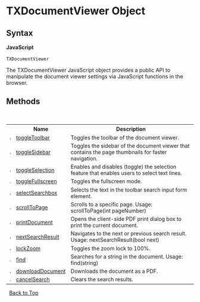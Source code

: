 # TXDocumentViewer Object
 
## Syntax

**JavaScript**<br />
``` JS
TXDocumentViewer
```

The TXDocumentViewer JavaScript object provides a public API to manipulate the document viewer settings via JavaScript functions in the browser.

## Methods
&nbsp;<table><tr><th></th><th>Name</th><th>Description</th></tr><tr><td>![Public method](images/pubmethod.gif "Public method")</td><td><a href="#" target="_blank">toggleToolbar</a></td><td>
Toggles the toolbar of the document viewer.</td></tr><tr><td>![Public method](images/pubmethod.gif "Public method")</td><td><a href="#" target="_blank">toggleSidebar</a></td><td>
Toggles the sidebar of the document viewer that contains the page thumbnails for faster navigation.</td></tr><tr><td>![Public method](images/pubmethod.gif "Public method")</td><td><a href="#" target="_blank">toggleSelection</a></td><td>
Enables and disables (toggle) the selection feature that enables users to select text lines.</td></tr><tr><td>![Public method](images/pubmethod.gif "Public method")</td><td><a href="#" target="_blank">toggleFullscreen</a></td><td>
Toggles the fullscreen mode.</td></tr><tr><td>![Public method](images/pubmethod.gif "Public method")</td><td><a href="#" target="_blank">selectSearchbox</a></td><td>
Selects the text in the toolbar search input form element.</td></tr><tr><td>![Public method](images/pubmethod.gif "Public method")</td><td><a href="#" target="_blank">scrollToPage</a></td><td>
Scrolls to a specific page. Usage: scrollToPage(int pageNumber)</td></tr><tr><td>![Public method](images/pubmethod.gif "Public method")</td><td><a href="#" target="_blank">printDocument</a></td><td>
Opens the client-side PDF print dialog box to print the current document.</td></tr><tr><td>![Public method](images/pubmethod.gif "Public method")</td><td><a href="#" target="_blank">nextSearchResult</a></td><td>
Navigates to the next or previous search result. Usage: nextSearchResult(bool next)</td></tr><tr><td>![Public method](images/pubmethod.gif "Public method")</td><td><a href="#" target="_blank">lockZoom</a></td><td>
Toggles the zoom lock to 100%.</td></tr><tr><td>![Public method](images/pubmethod.gif "Public method")</td><td><a href="#" target="_blank">find</a></td><td>
Searches for a string in the document. Usage: find(string)</td></tr><tr><td>![Public method](images/pubmethod.gif "Public method")</td><td><a href="#" target="_blank">downloadDocument</a></td><td>
Downloads the document as a PDF.</td></tr><tr><td>![Public method](images/pubmethod.gif "Public method")</td><td><a href="#" target="_blank">cancelSearch</a></td><td>
Clears the search results.</td></tr></table>&nbsp;
<a href="#documentviewersettings-class">Back to Top</a>
